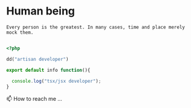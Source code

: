 # Human being 
```
Every person is the greatest. In many cases, time and place merely mock them.
```

```php

<?php

dd("artisan developer")

```

```jsx
export default info function(){
  
  console.log("tsx/jsx developer");
}
```

<p id="68596077">📫 How to reach me ...</p>
